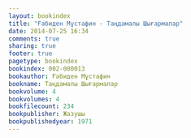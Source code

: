 ```yaml
---
layout: bookindex
title: "Ғабиден Мұстафин - Таңдамалы Шығармалар"
date: 2014-07-25 16:34
comments: true
sharing: true
footer: true
pagetype: bookindex
bookindex: 002-000013
bookauthor: Ғабиден Мұстафин
bookname: Таңдамалы Шығармалар
bookvolume: 4
bookvolumes: 4
bookfilecount: 234
bookpublisher: Жазушы
bookpublishedyear: 1971
---
```

